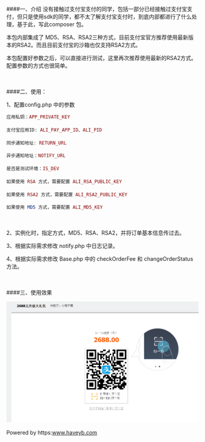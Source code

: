 ####一、介绍
没有接触过支付宝支付的同学，包括一部分已经接触过支付宝支付，但只是使用sdk的同学，都不太了解支付宝支付时，到底内部都进行了什么处理，基于此，写此composer 包。

本包内部集成了 MD5、RSA、RSA2三种方式，目前支付宝官方推荐使用最新版本的RSA2。而且目前支付宝的沙箱也仅支持RSA2方式。

本包配置好参数之后，可以直接进行测试，这里再次推荐使用最新的RSA2方式。配置参数的方式也很简单。

　　

####二、使用：

1、配置config.php 中的参数

```php
应用私钥：APP_PRIVATE_KEY

支付宝应用ID: ALI_PAY_APP_ID、ALI_PID

同步通知地址: RETURN_URL

异步通知地址：NOTIFY_URL

是否是测试环境：IS_DEV

如果使用 RSA 方式，需要配置 ALI_RSA_PUBLIC_KEY

如果使用 RSA2 方式，需要配置 ALI_RSA2_PUBLIC_KEY

如果使用 MD5 方式，需要配置 ALI_MD5_KEY

```
　　

2、实例化时，指定方式，MD5、RSA、RSA2，并将订单基本信息传过去。
　　

3、根据实际需求修改 notify.php 中日志记录。
　　

4、根据实际需求修改 Base.php 中的 checkOrderFee 和 changeOrderStatus 方法。


　　

####三、使用效果

![](example.png)　　

Powered by https:www.haveyb.com